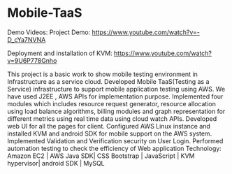 # Mobile-TaaS

Demo Videos:
Project Demo: https://www.youtube.com/watch?v=-D_cYa7NVNA

Deployment and installation of KVM: https://www.youtube.com/watch?v=9U6P778Gnho

This project is a basic work to show mobile testing environment in Infrastructure as a service cloud.
Developed Mobile TaaS(Testing as a Service) infrastructure to support mobile application testing using AWS. We have used J2EE , AWS APIs for implementation purpose. Implemented four modules which includes resource request generator,  resource allocation using load balance algorithms, billing modules and graph representation for different metrics using real time data using cloud watch APIs.
Developed web UI for all the pages for client. Configured AWS Linux instance and installed KVM and android SDK for mobile support on the AWS system.
Implemented Validation and Verification security on User Login. Performed automation testing to check the efficiency of Web application
Technology: Amazon EC2 | AWS Java SDK| CSS Bootstrap | JavaScript | KVM hypervisor| android SDK	 | MySQL

